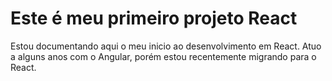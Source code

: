 # Este é meu primeiro projeto React

Estou documentando aqui o meu inicio ao desenvolvimento em React. Atuo a alguns anos com o Angular, porém estou recentemente migrando para o React.
